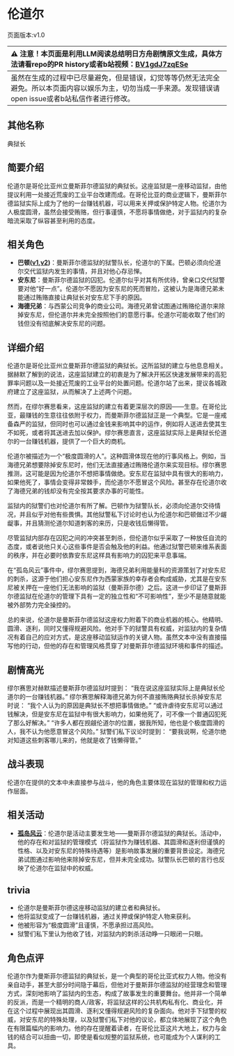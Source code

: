 # 伦道尔
页面版本:v1.0
 

| :warning: 注意！本页面是利用LLM阅读总结明日方舟剧情原文生成，具体方法请看repo的PR history或者b站视频：[BV1gdJ7zqESe](https://www.bilibili.com/video/BV1gdJ7zqESe/)         |
|:----------------------------|
| 虽然在生成的过程中已尽量避免，但是错误，幻觉等等仍然无法完全避免。所以本页面内容以娱乐为主，切勿当成一手来源。发现错误请open issue或者b站私信作者进行修改。|



## 其他名称
典狱长
## 简要介绍
伦道尔是哥伦比亚州立曼斯菲尔德监狱的典狱长。这座监狱是一座移动监狱，由他提议利用一处接近荒废的工业平台改建而成。在哥伦比亚的商业逻辑下，曼斯菲尔德监狱实际上成为了他的一台赚钱机器，可以用来关押或保护特定人物。伦道尔为人极度圆滑，虽然会接受贿赂，但行事谨慎，不愿将事情做绝，对于监狱内的复杂暗流采取了纵容甚至利用的态度。
## 相关角色
-   **巴顿([v1](extended_char_ba_dun.md),[v2](../char_v3/extended_char_ba_dun.md))**：曼斯菲尔德监狱的狱警队长，伦道尔的下属。巴顿必须向伦道尔交代监狱内发生的事情，并且对他心存忌惮。
-   **安东尼**：曼斯菲尔德监狱的囚犯。伦道尔似乎对其有所优待，曾亲口交代狱警要对他“好一点”。伦道尔不愿因为安东尼的死而冒险，这被认为是海德兄弟未能通过贿赂直接让典狱长对安东尼下手的原因。
-   **海德兄弟**：与西蒙公司竞争的商业公司。海德兄弟曾试图通过贿赂伦道尔来除掉安东尼，但伦道尔并未完全按照他们的意愿行事。伦道尔可能收取了他们的钱但没有彻底解决安东尼的问题。
## 详细介绍
伦道尔是哥伦比亚州立曼斯菲尔德监狱的典狱长。这所监狱的建立与他息息相关。据赫默了解到的说法，这座监狱建立的初衷是为了解决开拓区快速发展带来的高犯罪率问题以及一处接近荒废的工业平台的处置问题。伦道尔站了出来，提议各城政府建立了这座监狱，从而解决了上述两个问题。

然而，在缪尔赛思看来，这座监狱的建立有着更深层次的原因——生意。在哥伦比亚，最赚钱的生意往往依附于权力，而曼斯菲尔德监狱正是一个典型。它是一座戒备森严的监狱，但同时也可以通过金钱来影响其中的运作，例如将人送进去使其生不如死，或者将其送进去加以保护。缪尔赛思直言，这座监狱实际上是典狱长伦道尔的一台赚钱机器，提供了一个巨大的商机。

伦道尔被描述为一个“极度圆滑的人”。这种圆滑体现在他的行事风格上。例如，当海德兄弟想要除掉安东尼时，他们无法直接通过贿赂伦道尔来实现目标。缪尔赛思推测，这可能是因为伦道尔不想把事情做绝。安东尼在监狱中具有很大的影响力，如果他死了，事情会变得非常棘手，而伦道尔不愿冒这个风险。甚至存在伦道尔收了海德兄弟的钱却没有完全按其要求办事的可能性。

监狱内的狱警们也对伦道尔有所了解。巴顿作为狱警队长，必须向伦道尔交待情况，并且似乎对他有些畏惧。其他狱警私下讨论时也认为伦道尔和巴顿做过不少龌龊事，并且猜测伦道尔知道刺客的来历，只是收钱后懒得管。

尽管监狱内部存在囚犯之间的冲突甚至刺杀，但伦道尔似乎采取了一种放任自流的态度，或者说他只关心这些事件是否会触及他的利益。他通过狱警巴顿来维系表面的秩序，并在必要时依靠安东尼这样具有影响力的囚犯来平息事端。

在“孤岛风云”事件中，缪尔赛思提到，海德兄弟利用能量科的资源策划了对安东尼的刺杀，这源于他们担心安东尼作为西蒙家族的幸存者会构成威胁，尤其是在安东尼被关押在一座他们无法影响的监狱（曼斯菲尔德）之后。这进一步印证了曼斯菲尔德监狱在伦道尔的管理下具有一定的独立性和“不可影响性”，至少不是随意就能被外部势力完全操控的。

总的来说，伦道尔是曼斯菲尔德监狱这座权力附着下的商业机器的核心。他精明、圆滑、逐利，同时又懂得规避风险。他对手下的狱警具有权威，对监狱内的复杂情况有着自己的应对方式，是这座移动监狱运作的关键人物。虽然文本中没有直接描写他的行动，但他的存在和管理风格贯穿了对曼斯菲尔德监狱环境和事件的描述。
## 剧情高光
缪尔赛思对赫默描述曼斯菲尔德监狱时提到：
“我在说这座监狱实际上是典狱长伦道尔的一台赚钱机器。”
缪尔赛思解释海德兄弟为何不直接贿赂典狱长杀掉安东尼时说：
“我个人认为的原因是典狱长不想把事情做绝。”
“或许虐待安东尼可以通过钱解决，但是安东尼在监狱中有很大影响力，如果他死了，可不像一个普通囚犯死了那么好解决。”
“许多人都在觊觎伦道尔的位置，据我所知，他也是个极度圆滑的人，我不认为他愿意冒这个风险。”
狱警们私下议论时提到：
“要我说啊，伦道尔绝对知道这些刺客哪儿来的，他就是收了钱懒得管。”
## 战斗表现
伦道尔在提供的文本中未直接参与战斗，他的角色主要体现在监狱的管理和权力运作层面。
## 相关活动
-   **[孤岛风云](../stories/act15d0.md)**：伦道尔是活动主要发生地——曼斯菲尔德监狱的典狱长。活动中，他的存在和对监狱的管理模式（将监狱作为赚钱机器、其圆滑和逐利但谨慎的性格、以及对安东尼的特殊待遇等）是影响故事发展的重要背景设定。海德兄弟试图通过影响他来除掉安东尼，但并未完全成功。狱警队长巴顿的言行也反映了伦道尔在监狱中的权威。
## trivia
- 伦道尔是曼斯菲尔德这座移动监狱的建立者和典狱长。
- 他将监狱变成了一台赚钱机器，通过关押或保护特定人物来获利。
- 他被形容为“极度圆滑”且谨慎，不愿承担过高风险。
- 狱警们私下里认为他收了钱，对监狱内的刺杀活动睁一只眼闭一只眼。
## 角色点评
伦道尔作为曼斯菲尔德监狱的典狱长，是一个典型的哥伦比亚式权力人物。他没有亲自动手，甚至大部分时间隐于幕后，但他对于曼斯菲尔德监狱的经营理念和管理方式，深刻地影响了监狱内的生态，构成了故事发生的重要舞台。他并非一个简单的反派，而是一个精明的商人/政客，将监狱这样的公共机构私有化、商业化，并在这个过程中展现出其圆滑、逐利又懂得规避风险的复杂面向。他对手下狱警的权威，对安东尼的特殊处理，以及狱警们私下对他的议论，都立体地展现了这个角色在有限篇幅内的影响力。他的存在提醒着读者，在哥伦比亚这片大地上，权力与金钱的结合可以扭曲一切，即使是看似规整的监狱系统，也可能成为个人谋利的工具。